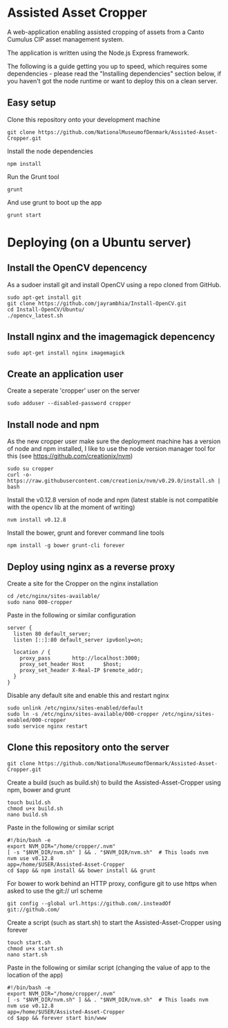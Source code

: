 # Assisted Asset Cropper

A web-application enabling assisted cropping of assets from a Canto Cumulus CIP asset management system.

The application is written using the Node.js Express framework.

The following is a guide getting you up to speed, which requires some dependencies - please read the "Installing dependencies" section below, if you haven't got the node runtime or want to deploy this on a clean server.

## Easy setup

Clone this repository onto your development machine

    git clone https://github.com/NationalMuseumofDenmark/Assisted-Asset-Cropper.git

Install the node dependencies

    npm install

Run the Grunt tool

    grunt

And use grunt to boot up the app

    grunt start

# Deploying (on a Ubuntu server)

## Install the OpenCV depencency

As a sudoer install git and install OpenCV using a repo cloned from GitHub.

    sudo apt-get install git
    git clone https://github.com/jayrambhia/Install-OpenCV.git
    cd Install-OpenCV/Ubuntu/
    ./opencv_latest.sh

## Install nginx and the imagemagick depencency

    sudo apt-get install nginx imagemagick

## Create an application user

Create a seperate 'cropper' user on the server

    sudo adduser --disabled-password cropper

## Install node and npm
As the new cropper user make sure the deployment machine has a version of node and npm installed, I like to use the node version manager tool for this (see https://github.com/creationix/nvm)

    sudo su cropper
    curl -o- https://raw.githubusercontent.com/creationix/nvm/v0.29.0/install.sh | bash

Install the v0.12.8 version of node and npm (latest stable is not compatible with the opencv lib at the moment of writing)

    nvm install v0.12.8

Install the bower, grunt and forever command line tools

    npm install -g bower grunt-cli forever

## Deploy using nginx as a reverse proxy

Create a site for the Cropper on the nginx installation

    cd /etc/nginx/sites-available/
    sudo nano 000-cropper

Paste in the following or similar configuration

    server {
      listen 80 default_server;
      listen [::]:80 default_server ipv6only=on;

      location / {
        proxy_pass       http://localhost:3000;
        proxy_set_header Host      $host;
        proxy_set_header X-Real-IP $remote_addr;
      }
    }

Disable any default site and enable this and restart nginx

    sudo unlink /etc/nginx/sites-enabled/default
    sudo ln -s /etc/nginx/sites-available/000-cropper /etc/nginx/sites-enabled/000-cropper
    sudo service nginx restart

## Clone this repository onto the server

    git clone https://github.com/NationalMuseumofDenmark/Assisted-Asset-Cropper.git

Create a build (such as build.sh) to build the Assisted-Asset-Cropper using npm, bower and grunt

    touch build.sh
    chmod u+x build.sh
    nano build.sh

Paste in the following or similar script

    #!/bin/bash -e
    export NVM_DIR="/home/cropper/.nvm"
    [ -s "$NVM_DIR/nvm.sh" ] && . "$NVM_DIR/nvm.sh"  # This loads nvm
    nvm use v0.12.8
    app=/home/$USER/Assisted-Asset-Cropper
    cd $app && npm install && bower install && grunt

For bower to work behind an HTTP proxy, configure git to use https when asked to use the git:// url scheme

    git config --global url.https://github.com/.insteadOf git://github.com/

Create a script (such as start.sh) to start the Assisted-Asset-Cropper using forever

    touch start.sh
    chmod u+x start.sh
    nano start.sh

Paste in the following or similar script (changing the value of app to the location of the app)

    #!/bin/bash -e
    export NVM_DIR="/home/cropper/.nvm"
    [ -s "$NVM_DIR/nvm.sh" ] && . "$NVM_DIR/nvm.sh"  # This loads nvm
    nvm use v0.12.8
    app=/home/$USER/Assisted-Asset-Cropper
    cd $app && forever start bin/www

